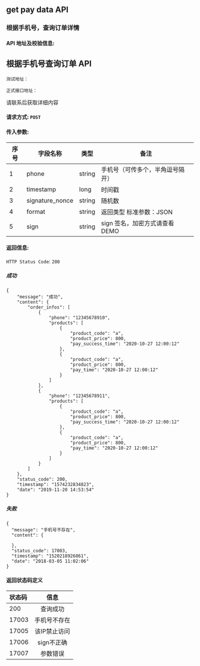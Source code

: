 
## get pay data API

### 根据手机号，查询订单详情

#### API 地址及校验信息: 


## 根据手机号查询订单 API

```
测试地址：
```

```
正式接口地址：
```
请联系后获取详细内容

#### 请求方式: `POST`

#### 传入参数:

序号  | 字段名称 |   类型   | 备注
---- | ------- | ------ | -----
  1  |  phone    | string  | 手机号（可传多个，半角逗号隔开）
  2  | timestamp | long   | 时间戳
  3  | signature_nonce  | string | 随机数
  4  | format    | string |  返回类型 标准参数：JSON
  5  | sign | string | sign 签名，加密方式请查看DEMO

#### 返回信息:

`HTTP Status Code`: `200`

##### 成功

```
{
    "message": "成功",
    "content": {
        "order_infos": [
            {
                "phone": "12345678910",
                "products": [
                    {
                        "product_code": "a",
                        "product_price": 800,
                        "pay_success_time": "2020-10-27 12:00:12"
                    },
                    {
                        "product_code": "a",
                        "product_price": 800,
                        "pay_time": "2020-10-27 12:00:12"
                    }
                ]
            },
            {
                "phone": "12345678911",
                "products": [
                    {
                        "product_code": "a",
                        "product_price": 800,
                        "pay_success_time": "2020-10-27 12:00:12"
                    },
                    {
                        "product_code": "a",
                        "product_price": 800,
                        "pay_time": "2020-10-27 12:00:12"
                    }
                ]
            }
        ]
    },
    "status_code": 200,
    "timestamp": "1574232834823",
    "date": "2019-11-20 14:53:54"
}
```

##### 失败

```
{
  "message": "手机号不存在",
  "content": {

  },
  "status_code": 17003,
  "timestamp": "1520218926861",
  "date": "2018-03-05 11:02:06"
}
```

#### 返回状态码定义

| 状态码  | 信息  |  
| :------------ |:---------------:| 
| 200      | 查询成功 | 
| 17003      | 手机号不存在 |
| 17005      | 该IP禁止访问        |
| 17006      | sign不正确        |
| 17007     | 参数错误        |


